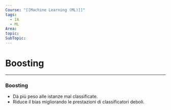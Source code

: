 ```yaml
---
Course: "[[Machine Learning (ML)]]"
tags:
  - IA
  - ML
Area: 
topic: 
SubTopic:
---
```

# Boosting
---
### Boosting
 - Dà più peso alle istanze mal classificate.
 - Riduce il bias migliorando le prestazioni di classificatori deboli.